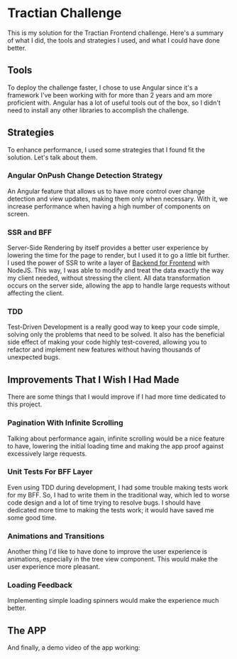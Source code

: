 # Tractian Challenge

This is my solution for the Tractian Frontend challenge. Here's a summary of what I did, the tools and strategies I used, and what I could have done better.

## Tools

To deploy the challenge faster, I chose to use Angular since it's a framework I've been working with for more than 2 years and am more proficient with. Angular has a lot of useful tools out of the box, so I didn't need to install any other libraries to accomplish the challenge.

## Strategies

To enhance performance, I used some strategies that I found fit the solution. Let's talk about them.

### Angular OnPush Change Detection Strategy

An Angular feature that allows us to have more control over change detection and view updates, making them only when necessary. With it, we increase performance when having a high number of components on screen.

### SSR and BFF

Server-Side Rendering by itself provides a better user experience by lowering the time for the page to render, but I used it to go a little bit further. I used the power of SSR to write a layer of [Backend for Frontend](https://medium.com/mobilepeople/backend-for-frontend-pattern-why-you-need-to-know-it-46f94ce420b0) with NodeJS. This way, I was able to modify and treat the data exactly the way my client needed, without stressing the client. All data transformation occurs on the server side, allowing the app to handle large requests without affecting the client.

### TDD

Test-Driven Development is a really good way to keep your code simple, solving only the problems that need to be solved. It also has the beneficial side effect of making your code highly test-covered, allowing you to refactor and implement new features without having thousands of unexpected bugs.

## Improvements That I Wish I Had Made

There are some things that I would improve if I had more time dedicated to this project.

### Pagination With Infinite Scrolling

Talking about performance again, infinite scrolling would be a nice feature to have, lowering the initial loading time and making the app proof against excessively large requests.

### Unit Tests For BFF Layer

Even using TDD during development, I had some trouble making tests work for my BFF. So, I had to write them in the traditional way, which led to worse code design and a lot of time trying to resolve bugs. I should have dedicated more time to making the tests work; it would have saved me some good time.

### Animations and Transitions

Another thing I'd like to have done to improve the user experience is animations, especially in the tree view component. This would make the user experience more pleasant.

### Loading Feedback

Implementing simple loading spinners would make the experience much better.

## The APP
And finally, a demo video of the app working: